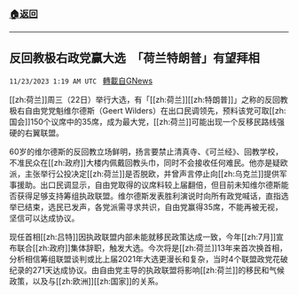 ###  [:house:返回](README.md)
---


## 反回教极右政党赢大选　「荷兰特朗普」有望拜相
`11/23/2023 1:19 AM UTC ` [轉載自GNews](https://gnews.org/articles/2006376)

[[zh:荷兰]]周三（22日）举行大选，有「[[zh:荷兰]][[zh:特朗普]]」之称的反回教极右自由党党魁维尔德斯（Geert Wilders）在出口民调领先，预料该党可取[[zh:国会]]150个议席中的35席，成为最大党，[[zh:荷兰]]可能出现一个反移民路线强硬的右翼联盟。

60岁的维尔德斯的反回教立场鲜明，扬言要禁止清真寺、《可兰经》、回教学校，不准民众在[[zh:政府]]大楼内佩戴回教头巾，同时不会接收任何难民。他亦是疑欧派，主张举行公投决定[[zh:荷兰]]是否脱欧，并曾声言停止向[[zh:乌克兰]]提供军事援助。出口民调显示，自由党取得的议席料较上届翻倍，但目前未知维尔德斯能否获得足够支持筹组执政联盟。维尔德斯发表胜利演说时向所有政党喊话，直指选举已结束，选民已发声，各党派需寻求共识，自由党赢得35席，不能再被无视，坚信可以达成协议。

现任首相[[zh:吕特]]因执政联盟内部未能就移民政策达成一致，今年[[zh:7月]]宣布联合[[zh:政府]]集体辞职，触发大选。今次将是[[zh:荷兰]]13年来首次换首相，分析相信筹组联盟谈判或比上届2021年大选更漫长和复杂，当时4个联盟政党花破纪录的271天达成协议。由自由党主导的执政联盟将影响[[zh:荷兰]]的移民和气候政策，以及与[[zh:欧洲]][[zh:国家]]的关系。
